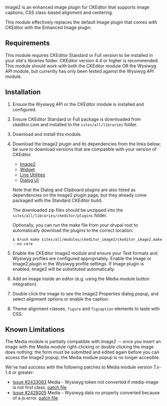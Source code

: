 Image2 is an enhanced image plugin for CKEditor that supports image captions,
CSS class-based alignment and centering.

This module effectively replaces the default Image plugin that comes with
CKEditor with the Enhanced Image plugin.

Requirements
------------

This module requires CKEditor Standard or Full version to be installed in your
site's libraries folder. CKEditor version 4.4 or higher is recommended. This
module should work with both the CKEditor module OR the Wysiwyg API module,
but currently has only been tested against the Wysiwyg API module.

Installation
------------

1.  Ensure the Wysiwyg API or the CKEditor module is installed and configured.

2.  Ensure CKEditor Standard or Full package is downloaded from ckeditor.com
    and installed to the `sites/all/libraries` folder.

3.  Download and install this module.

4.  Download the Image2 plugin and its dependencies from the links below; be
    sure to download versions that are compatible with your version of CKEditor.

    * [Image2](http://ckeditor.com/addon/image2)
    * [Widget](http://ckeditor.com/addon/widget)
    * [Line Utilities](http://ckeditor.com/addon/lineutils)
    * [Dialog UI](http://ckeditor.com/addon/dialogui)

    Note that the Dialog and Clipboard plugins are also listed as dependencies
    on the Image2 plugin page, but they already come packaged with the Standard
    CKEditor build.

    The downloaded zip files should be unzipped into the
    `sites/all/libraries/ckeditor/plugins` folder.

    Optionally, you can run the make file from your drupal root to automatically
    download the plugins to the correct location:

        $ drush make sites/all/modules/ckeditor_image2/ckeditor_image2.make --no-core

5.  Enable the CKEditor Image2 module and ensure your Text formats and Wysiwyg
    profiles are configured appropriately. Enable the Image or Image2 plugin
    in the Wysiwyg profile settings. If Image plugin is enabled, Image2 will
    be substituted automatically.

6.  Add an image inside an editor (e.g. using the Media module button
    integration).

7.  Double click the image to see the Image2 Properties dialog popup, and
    select alignment options or enable the caption.

8.  Theme alignment classes, `figure` and `figcaption` elements to taste
    with CSS.


Known Limitations
-----------------

The Media module is partially compatible with Image2 -- once you insert an
image with the Media module right-clicking or double clicking the image does
nothing: the form must be submitted and edited again before you can access
the Image2 popup; the Media module popup is no longer accesible.

We've had success with the following patches to Media module version 7.x-1.4
or greater:

* [Issue #2433083](https://www.drupal.org/node/2433083)
    Media - Wysiwyg token not converted if media-image is not first class.
    [patch file](https://www.drupal.org/files/issues/media-wysiwyg-ckeditor-image2-2433083-3.patch)
* [Issue #2428005](https://www.drupal.org/node/2428005)
    Media - Wysiwyg data no properly converted because of a js error.
    [patch file](https://www.drupal.org/files/issues/media_fix.patch)
